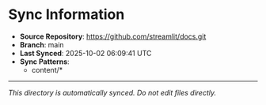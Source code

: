 # Sync Information

- **Source Repository**: https://github.com/streamlit/docs.git
- **Branch**: main
- **Last Synced**: 2025-10-02 06:09:41 UTC
- **Sync Patterns**:
  - content/*

---
*This directory is automatically synced. Do not edit files directly.*
